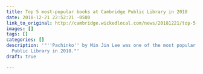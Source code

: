 ```yaml
---
title: Top 5 most-popular books at Cambridge Public Library in 2018
date: 2018-12-21 22:52:21 -0500
link_to_original: http://cambridge.wickedlocal.com/news/20181221/top-5-most-popular-books-at-cambridge-public-library-in-2018
images: []
tags: []
categories: []
description: '"''Pachinko'' by Min Jin Lee was one of the most popular books at Cambridge
  Public Library in 2018."'
draft: true

---
```


